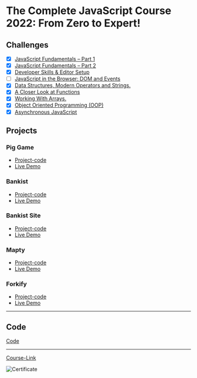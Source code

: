 # The Complete JavaScript Course 2022: From Zero to Expert!

## Challenges

- [x] [JavaScript Fundamentals – Part 1 ](./Challenges/JavaScript%20Fundamentals%20%E2%80%93%20Part%201/)
- [x] [JavaScript Fundamentals – Part 2](./Challenges/JavaScript%20Fundamentals%20%E2%80%93%20Part%202/)
- [x] [Developer Skills & Editor Setup ](./Challenges/Developer%20Skills%20%26%20Editor%20Setup/)
- [ ] [JavaScript in the Browser: DOM and Events](./Challenges/JavaScript%20in%20the%20Browser%20DOM%20and%20Events/)
- [x] [Data Structures, Modern Operators and Strings.](./Challenges/Data%20Structures%2C%20Modern%20Operators%20and%20Strings/)
- [x] [A Closer Look at Functions](./Challenges/A%20Closer%20Look%20at%20Functions/)
- [x] [Working With Arrays.](./Challenges/Working%20With%20Arrays/)
- [x] [Object Oriented Programming (OOP)](<./Challenges/Object%20Oriented%20Programming%20(OOP)/>)
- [x] [Asynchronous JavaScript](./Challenges/Asynchronous%20JavaScript/)

## Projects

### Pig Game

- [Project-code](./Projects/Pig-Game)
- [Live Demo](https://guessmynumber-game-turki.netlify.app/)

### Bankist

- [Project-code](./Projects/Bankist)
- [Live Demo](https://bankist-app-turki.netlify.app/)

### Bankist Site

- [Project-code](./Projects/Bankist-Site)
- [Live Demo](https://bankist-site-turki.netlify.app/)

### Mapty

- [Project-code](./Projects/Mapty)
- [Live Demo](https://mapty-app-turki.netlify.app/)

### Forkify

- [Project-code](./Projects/Forkify)
- [Live Demo](https://forkify-app-turki.netlify.app/)

---

## Code

[Code](Code)

---

[Course-Link](https://www.udemy.com/course/the-complete-javascript-course/)<br>

![Certificate](https://via.placeholder.com/468x300?text=https://www.udemy.com/certificate/UC-44e8bf77-5fda-4e00-bb85-308cadc3a659/+Here)
